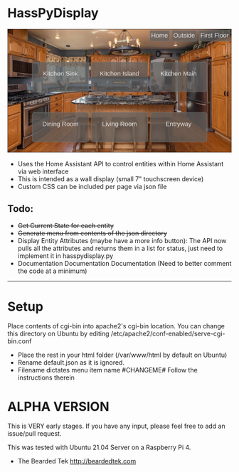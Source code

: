 # HassPyDisplay
![v0.3.1](/html/img/hasspydisplay.png)
* Uses the Home Assistant API to control entities within Home Assistant via web interface
* This is intended as a wall display (small 7" touchscreen device)
* Custom CSS can be included per page via json file

## Todo:
* ~~Get Current State for each entity~~
* ~~Generate menu from contents of the json directory~~
* Display Entity Attributes (maybe have a more info button): The API now pulls all the attributes and returns them in a list for status, just need to implement it in hasspydisplay.py
* Documentation Documentation Documentation
(Need to better comment the code at a minimum)
***
# Setup

Place contents of cgi-bin into apache2's cgi-bin location.  You can change this directory on Ubuntu by editing /etc/apache2/conf-enabled/serve-cgi-bin.conf

* Place the rest in your html folder (/var/www/html by default on Ubuntu)
* Rename default.json as it is ignored.
* Filename dictates menu item name #CHANGEME#
Follow the instructions therein

# ALPHA VERSION
This is VERY early stages.  If you have any input, please feel free to add an issue/pull request.

This was tested with Ubuntu 21.04 Server on a Raspberry Pi 4.

- The Bearded Tek
http://beardedtek.com